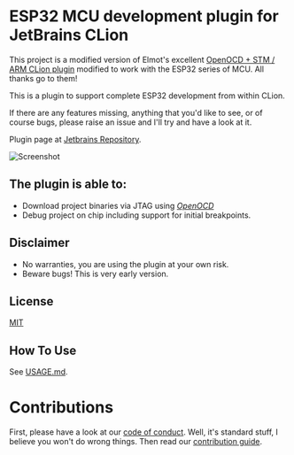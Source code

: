 ESP32 MCU development plugin for JetBrains CLion
====

<!-- Plugin description -->
This project is a modified version of Elmot's excellent <a href="https://github.com/elmot/clion-embedded-arm">OpenOCD +
STM / ARM CLion plugin</a> modified to work with the ESP32 series of MCU. All thanks go to them!

This is a plugin to support complete ESP32 development from within CLion.

If there are any features missing, anything that you'd like to see, or of course bugs, please raise an issue and I'll
try and have a look at it.

Plugin page
at [Jetbrains Repository](https://plugins.jetbrains.com/plugin/18760-openocd--esp32-support-for-embedded-development).

![Screenshot](https://raw.githubusercontent.com/ThexXTURBOXx/clion-embedded-esp32/master/configure_debug_settings.PNG)

The plugin is able to:
---

* Download project binaries via JTAG using *[OpenOCD](http://openocd.org/)*
* Debug project on chip including support for initial breakpoints.

Disclaimer
---

* No warranties, you are using the plugin at your own risk.
* Beware bugs! This is very early version.

<!-- Plugin description end -->

License
---
[MIT](https://github.com/ThexXTURBOXx/clion-embedded-esp32/blob/master/LICENSE.txt)

How To Use
---
See [USAGE.md](https://github.com/ThexXTURBOXx/clion-embedded-esp32/blob/master/USAGE.md).

Contributions
===
First, please have a look at
our [code of conduct](https://github.com/ThexXTURBOXx/clion-embedded-esp32/blob/master/CODE_OF_CONDUCT.md). Well, it's
standard stuff, I believe you won't do wrong things. Then read
our [contribution guide](https://github.com/ThexXTURBOXx/clion-embedded-esp32/blob/master/CONTRIBUTING.md). 
